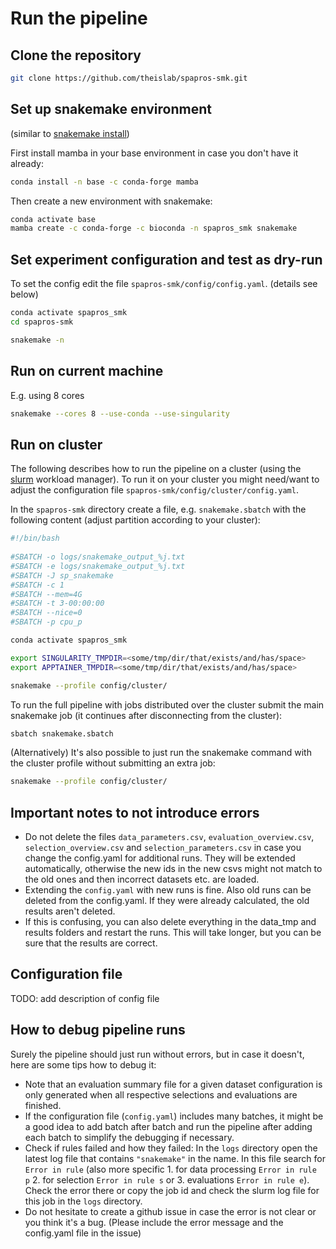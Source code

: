
# Run the pipeline

## Clone the repository

```bash
git clone https://github.com/theislab/spapros-smk.git
```

## Set up snakemake environment

(similar to [snakemake install](https://snakemake.readthedocs.io/en/stable/getting_started/installation.html))

First install mamba in your base environment in case you don't have it already:

```bash 
conda install -n base -c conda-forge mamba

```

Then create a new environment with snakemake:

```bash
conda activate base
mamba create -c conda-forge -c bioconda -n spapros_smk snakemake
```

## Set experiment configuration and test as dry-run

To set the config edit the file `spapros-smk/config/config.yaml`. (details see below)

```bash
conda activate spapros_smk
cd spapros-smk

snakemake -n
```

## Run on current machine

E.g. using 8 cores

```bash
snakemake --cores 8 --use-conda --use-singularity
```

## Run on cluster

The following describes how to run the pipeline on a cluster (using the [slurm](https://slurm.schedmd.com/documentation.html) workload manager). To run it on your cluster you might need/want to adjust the configuration file `spapros-smk/config/cluster/config.yaml`.

In the `spapros-smk` directory create a file, e.g. `snakemake.sbatch` with the following content (adjust partition according to your cluster):

```bash
#!/bin/bash
  
#SBATCH -o logs/snakemake_output_%j.txt
#SBATCH -e logs/snakemake_output_%j.txt
#SBATCH -J sp_snakemake
#SBATCH -c 1
#SBATCH --mem=4G
#SBATCH -t 3-00:00:00
#SBATCH --nice=0
#SBATCH -p cpu_p

conda activate spapros_smk

export SINGULARITY_TMPDIR=<some/tmp/dir/that/exists/and/has/space>
export APPTAINER_TMPDIR=<some/tmp/dir/that/exists/and/has/space>

snakemake --profile config/cluster/

```

To run the full pipeline with jobs distributed over the cluster submit the main snakemake job (it continues after disconnecting from the cluster):

```bash
sbatch snakemake.sbatch
```


(Alternatively) It's also possible to just run the snakemake command with the cluster profile without submitting an extra job:
```bash
snakemake --profile config/cluster/
```

## Important notes to not introduce errors

- Do not delete the files `data_parameters.csv`, `evaluation_overview.csv`, `selection_overview.csv` and `selection_parameters.csv` in case you change the config.yaml for additional runs. They will be extended automatically, otherwise the new ids in the new csvs might not match to the old ones and then incorrect datasets etc. are loaded.
- Extending the `config.yaml` with new runs is fine. Also old runs can be deleted from the config.yaml. If they were already calculated, the old results aren't deleted. 
- If this is confusing, you can also delete everything in the data_tmp and results folders and restart the runs. This will take longer, but you can be sure that the results are correct.


## Configuration file
TODO: add description of config file

## How to debug pipeline runs
Surely the pipeline should just run without errors, but in case it doesn't, here are some tips how to debug it:
- Note that an evaluation summary file for a given dataset configuration is only generated when all respective selections and evaluations are finished.
- If the configuration file (`config.yaml`) includes many batches, it might be a good idea to add batch after batch and run the pipeline after adding each batch to simplify the debugging if necessary. 
- Check if rules failed and how they failed: In the `logs` directory open the latest log file that contains `"snakemake"` in the name. In this file search for `Error in rule` (also more specific 1. for data processing `Error in rule p` 2. for selection `Error in rule s` or 3. evaluations `Error in rule e`). Check the error there or copy the job id and check the slurm log file for this job in the `logs` directory.
- Do not hesitate to create a github issue in case the error is not clear or you think it's a bug. (Please include the error message and the config.yaml file in the issue)
